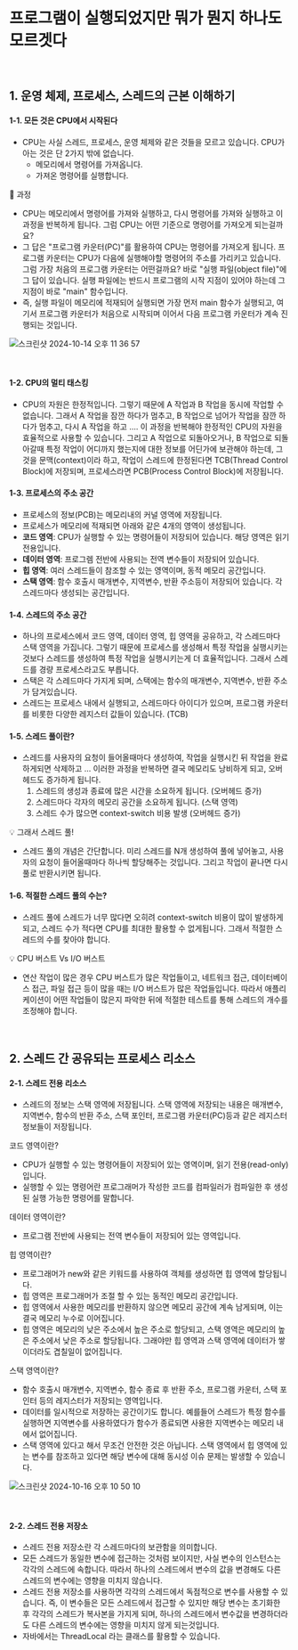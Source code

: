 # 프로그램이 실행되었지만 뭐가 뭔지 하나도 모르겟다

<br>

## 1. 운영 체제, 프로세스, 스레드의 근본 이해하기

#### 1-1. 모든 것은 CPU에서 시작된다

- CPU는 사실 스레드, 프로세스, 운영 체제와 같은 것들을 모르고 있습니다. CPU가 아는 것은 단 2가지 밖에 없습니다.
  - 메모리에서 명령어를 가져옵니다.
  - 가져온 명령어를 실행합니다.

🚗 과정

- CPU는 메모리에서 명령어를 가져와 실행하고, 다시 명령어를 가져와 실행하고 이 과정을 반복하게 됩니다. 그럼 CPU는 어떤 기준으로 명령어를 가져오게 되는걸까요?
- 그 답은 "프로그램 카운터(PC)"를 활용하여 CPU는 명령어를 가져오게 됩니다. 프로그램 카운터는 CPU가 다음에 실행해야할 명령어의 주소를 가리키고 있습니다. 그럼 가장 처음의 프로그램 카운터는 어떤걸까요? 바로 "실행 파일(object file)"에 그 답이 있습니다. 실행 파일에는 반드시 프로그램의 시작 지점이 있어야 하는데 그 지점이 바로 "main" 함수입니다. 
- 즉, 실행 파일이 메모리에 적재되어 실행되면 가장 먼저 main 함수가 실행되고, 여기서 프로그램 카운터가 처음으로 시작되며 이어서 다음 프로그램 카운터가 계속 진행되는 것입니다.

![스크린샷 2024-10-14 오후 11 36 57](https://github.com/user-attachments/assets/1fdc69ae-9772-464b-a5d9-6329e18dc2d6)

<br>

#### 1-2. CPU의 멀티 태스킹

- CPU의 자원은 한정적입니다. 그렇기 때문에 A 작업과 B 작업을 동시에 작업할 수 없습니다. 그래서 A 작업을 잠깐 하다가 멈추고, B 작업으로 넘어가 작업을 잠깐 하다가 멈추고, 다시 A 작업을 하고 .... 이 과정을 반복해야 한정적인 CPU의 자원을 효율적으로 사용할 수 있습니다.
그리고 A 작업으로 되돌아오거나, B 작업으로 되돌아갈때 특정 작업이 어디까지 했는지에 대한 정보를 어딘가에 보관해야 하는데, 그것을 문맥(context)이라 하고, 작업이 스레드에 한정된다면 TCB(Thread Control Block)에 저장되며, 프로세스라면 PCB(Process Control Block)에 저장됩니다.

#### 1-3. 프로세스의 주소 공간

- 프로세스의 정보(PCB)는 메모리내의 커널 영역에 저장됩니다.
- 프로세스가 메모리에 적재되면 아래와 같은 4개의 영역이 생성됩니다.
- <b>코드 영역</b>: CPU가 실행할 수 있는 명령어들이 저장되어 있습니다. 해당 영역은 읽기 전용입니다.
- <b>데이터 영역</b>: 프로그렘 전반에 사용되는 전역 변수들이 저장되어 있습니다.
- <b>힙 영역</b>: 여러 스레드들이 참조할 수 있는 영역이며, 동적 메모리 공간입니다.
- <b>스택 영역</b>: 함수 호출시 매개변수, 지역변수, 반환 주소등이 저장되어 있습니다. 각 스레드마다 생성되는 공간입니다.

#### 1-4. 스레드의 주소 공간

- 하나의 프로세스에서 코드 영역, 데이터 영역, 힙 영역을 공유하고, 각 스레드마다 스택 영역을 가집니다. 그렇기 때문에 프로세스를 생성해서 특정 작업을 실행시키는 것보다 스레드를 생성하여 특정 작업을 실행시키는게 더 효율적입니다. 그래서 스레드를 경량 프로세스라고도 부릅니다.
- 스택은 각 스레드마다 가지게 되며, 스택에는 함수의 매개변수, 지역변수, 반환 주소가 담겨있습니다.
- 스레드는 프로세스 내에서 실행되고, 스레드마다 아이디가 있으며, 프로그램 카운터를 비롯한 다양한 레지스터 값들이 있습니다. (TCB)

#### 1-5. 스레드 풀이란?

- 스레드를 사용자의 요청이 들어올때마다 생성하여, 작업을 실행시킨 뒤 작업을 완료하게되면 삭제하고 ... 이러한 과정을 반복하면 결국 메모리도 낭비하게 되고, 오버헤드도 증가하게 됩니다.
  1. 스레드의 생성과 종료에 많은 시간을 소요하게 됩니다. (오버헤드 증가)
  2. 스레드마다 각자의 메모리 공간을 소요하게 됩니다. (스택 영역)
  3. 스레드 수가 많으면 context-switch 비용 발생 (오버헤드 증가)

💡 그래서 스레드 풀!

- 스레드 풀의 개념은 간단합니다. 미리 스레드를 N개 생성하여 풀에 넣어놓고, 사용자의 요청이 들어올때마다 하나씩 할당해주는 것입니다. 그리고 작업이 끝나면 다시 풀로 반환시키면 됩니다.

#### 1-6. 적절한 스레드 풀의 수는?

- 스레드 풀에 스레드가 너무 많다면 오히려 context-switch 비용이 많이 발생하게 되고, 스레드 수가 적다면 CPU를 최대한 활용할 수 없게됩니다. 그래서 적절한 스레드의 수를 찾아야 합니다.

💡 CPU 버스트 Vs I/O 버스트

- 연산 작업이 많은 경우 CPU 버스트가 많은 작업들이고, 네트워크 접근, 데이터베이스 접근, 파일 접근 등이 많을 때는 I/O 버스트가 많은 작업들입니다. 따라서 애플리케이션이 어떤 작업들이 많은지 파악한 뒤에 적절한 테스트를 통해 스레드의 개수를 조정해야 합니다.

<br>

## 2. 스레드 간 공유되는 프로세스 리소스

#### 2-1. 스레드 전용 리소스

- 스레드의 정보는 스택 영역에 저장됩니다. 스택 영역에 저장되는 내용은 매개변수, 지역변수, 함수의 반환 주소, 스택 포인터, 프로그램 카운터(PC)등과 같은 레지스터 정보들이 저장됩니다.

코드 영역이란?

- CPU가 실행할 수 있는 명령어들이 저장되어 있는 영역이며, 읽기 전용(read-only)입니다.
- 실행할 수 있는 명령어란 프로그래머가 작성한 코드를 컴파일러가 컴파일한 후 생성된 실행 가능한 명령어를 말합니다.

데이터 영역이란?

- 프로그램 전반에 사용되는 전역 변수들이 저장되어 있는 영역입니다.

힙 영역이란?

- 프로그래머가 new와 같은 키워드를 사용하여 객체를 생성하면 힙 영역에 할당됩니다.
- 힙 영역은 프로그래머가 조절 할 수 있는 동적인 메모리 공간입니다.
- 힙 영역에서 사용한 메모리를 반환하지 않으면 메모리 공간에 계속 남게되며, 이는 결국 메모리 누수로 이어집니다.
- 힙 영역은 메모리의 낮은 주소에서 높은 주소로 할당되고, 스택 영역은 메모리의 높은 주소에서 낮은 주소로 할당됩니다. 그래야만 힙 영역과 스택 영역에 데이터가 쌓이더라도 겹칠일이 없어집니다.

스택 영역이란?

- 함수 호출시 매개변수, 지역변수, 함수 종료 후 반환 주소, 프로그램 카운터, 스택 포인터 등의 레지스터가 저장되는 영역입니다.
- 데이터를 일시적으로 저장하는 공간이기도 합니다. 예를들어 스레드가 특정 함수를 실행하면 지역변수를 사용하였다가 함수가 종료되면 사용한 지역변수는 메모리 내에서 없어집니다.
- 스택 영역에 있다고 해서 무조건 안전한 것은 아닙니다. 스택 영역에서 힙 영역에 있는 변수를 참조하고 있다면 해당 변수에 대해 동시성 이슈 문제는 발생할 수 있습니다.

![스크린샷 2024-10-16 오후 10 50 10](https://github.com/user-attachments/assets/1f6eae03-3f69-4324-9f5e-b90995badbd4)

<br>

#### 2-2. 스레드 전용 저장소

- 스레드 전용 저장소란 각 스레드마다의 보관함을 의미합니다.
- 모든 스레드가 동일한 변수에 접근하는 것처럼 보이지만, 사실 변수의 인스턴스는 각각의 스레드에 속합니다. 따라서 하나의 스레드에서 변수의 값을 변경해도 다른 스레드의 변수에는 영향을 미치지 않습니다.
- 스레드 전용 저장소를 사용하면 각각의 스레드에서 독점적으로 변수를 사용할 수 있습니다. 즉, 이 변수들은 모든 스레드에서 접근할 수 있지만 해당 변수는 초기화한 후 각각의 스레드가 복사본을 가지게 되며, 하나의 스레드에서 변수값을 변경하더라도 다른 스레드의 변수에는 영향을 미치지 않게 되는것입니다.
- 자바에서는 ThreadLocal 라는 클래스를 활용할 수 있습니다.












